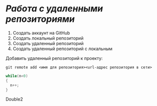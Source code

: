# ***Работа с удаленными репозиториями***
1. Создать аккаунт на GitHub
2. Создать локальный репозиторий 
3. Создать удаленный репозиторий
4. Создать удаленный репозиторий с локальным

Добавить удаленный репозиторий к проекту:
```
git remote add <имя для репозитория><url-адрес репозитория в сети>
```
```C#
while(n<0)
{
  n++;
}
```
Double2

